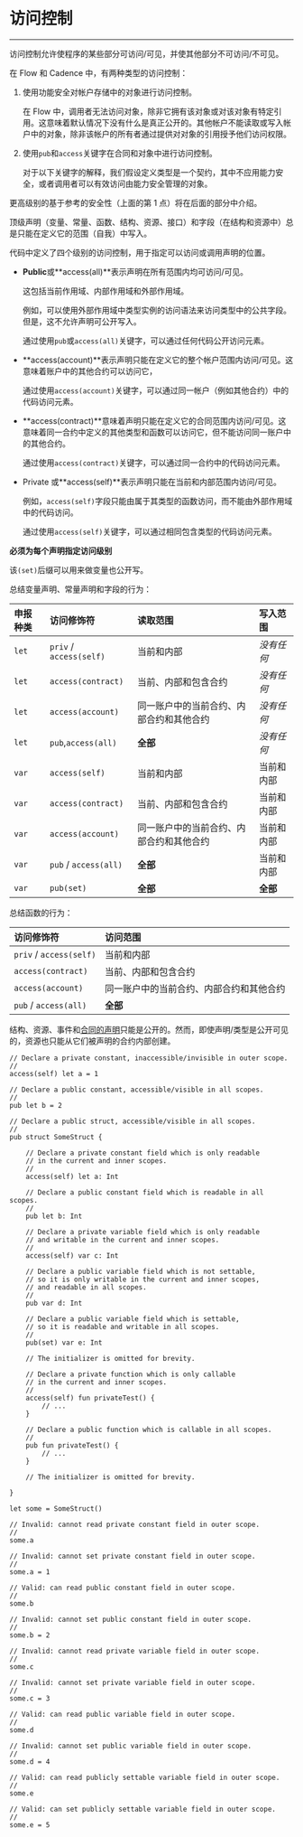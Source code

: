 # 访问控制

------

访问控制允许使程序的某些部分可访问/可见，并使其他部分不可访问/不可见。

在 Flow 和 Cadence 中，有两种类型的访问控制：

1. 使用功能安全对帐户存储中的对象进行访问控制。

   在 Flow 中，调用者无法访问对象，除非它拥有该对象或对该对象有特定引用。这意味着默认情况下没有什么是真正公开的。其他帐户不能读取或写入帐户中的对象，除非该帐户的所有者通过提供对对象的引用授予他们访问权限。

2. 使用`pub`和`access`关键字在合同和对象中进行访问控制。

   对于以下关键字的解释，我们假设定义类型是一个契约，其中不应用能力安全，或者调用者可以有效访问由能力安全管理的对象。

更高级别的基于参考的安全性（上面的第 1 点）将在后面的部分中介绍。

顶级声明（变量、常量、函数、结构、资源、接口）和字段（在结构和资源中）总是只能在定义它的范围（自我）中写入。

代码中定义了四个级别的访问控制，用于指定可以访问或调用声明的位置。

- **Public**或**access(all)**表示声明在所有范围内均可访问/可见。

  这包括当前作用域、内部作用域和外部作用域。

  例如，可以使用外部作用域中类型实例的访问语法来访问类型中的公共字段。但是，这不允许声明可公开写入。

  通过使用`pub`或`access(all)`关键字，可以通过任何代码公开访问元素。

- **access(account)**表示声明只能在定义它的整个帐户范围内访问/可见。这意味着账户中的其他合约可以访问它，

  通过使用`access(account)`关键字，可以通过同一帐户（例如其他合约）中的代码访问元素。

- **access(contract)**意味着声明只能在定义它的合同范围内访问/可见。这意味着同一合约中定义的其他类型和函数可以访问它，但不能访问同一账户中的其他合约。

  通过使用`access(contract)`关键字，可以通过同一合约中的代码访问元素。

- Private 或**access(self)**表示声明只能在当前和内部范围内访问/可见。

  例如，`access(self)`字段只能由属于其类型的函数访问，而不能由外部作用域中的代码访问。

  通过使用`access(self)`关键字，可以通过相同包含类型的代码访问元素。

**必须为每个声明指定访问级别**

该`(set)`后缀可以用来做变量也公开写。

总结变量声明、常量声明和字段的行为：

| 申报种类 | 访问修饰符              | 读取范围                                 | 写入范围   |
| :------- | :---------------------- | :--------------------------------------- | :--------- |
| `let`    | `priv` / `access(self)` | 当前和内部                               | *没有任何* |
| `let`    | `access(contract)`      | 当前、内部和包含合约                     | *没有任何* |
| `let`    | `access(account)`       | 同一账户中的当前合约、内部合约和其他合约 | *没有任何* |
| `let`    | `pub`,`access(all)`     | **全部**                                 | *没有任何* |
| `var`    | `access(self)`          | 当前和内部                               | 当前和内部 |
| `var`    | `access(contract)`      | 当前、内部和包含合约                     | 当前和内部 |
| `var`    | `access(account)`       | 同一账户中的当前合约、内部合约和其他合约 | 当前和内部 |
| `var`    | `pub` / `access(all)`   | **全部**                                 | 当前和内部 |
| `var`    | `pub(set)`              | **全部**                                 | **全部**   |

总结函数的行为：

| 访问修饰符              | 访问范围                                 |
| :---------------------- | :--------------------------------------- |
| `priv` / `access(self)` | 当前和内部                               |
| `access(contract)`      | 当前、内部和包含合约                     |
| `access(account)`       | 同一账户中的当前合约、内部合约和其他合约 |
| `pub` / `access(all)`   | **全部**                                 |

结构、资源、事件和[合同的声明](https://docs.onflow.org/cadence/language/contracts)只能是公开的。然而，即使声明/类型是公开可见的，资源也只能从它们被声明的合约内部创建。

```cadence
// Declare a private constant, inaccessible/invisible in outer scope.
//
access(self) let a = 1

// Declare a public constant, accessible/visible in all scopes.
//
pub let b = 2
```

```cadence
// Declare a public struct, accessible/visible in all scopes.
//
pub struct SomeStruct {

    // Declare a private constant field which is only readable
    // in the current and inner scopes.
    //
    access(self) let a: Int

    // Declare a public constant field which is readable in all scopes.
    //
    pub let b: Int

    // Declare a private variable field which is only readable
    // and writable in the current and inner scopes.
    //
    access(self) var c: Int

    // Declare a public variable field which is not settable,
    // so it is only writable in the current and inner scopes,
    // and readable in all scopes.
    //
    pub var d: Int

    // Declare a public variable field which is settable,
    // so it is readable and writable in all scopes.
    //
    pub(set) var e: Int

    // The initializer is omitted for brevity.

    // Declare a private function which is only callable
    // in the current and inner scopes.
    //
    access(self) fun privateTest() {
        // ...
    }

    // Declare a public function which is callable in all scopes.
    //
    pub fun privateTest() {
        // ...
    }

    // The initializer is omitted for brevity.

}

let some = SomeStruct()

// Invalid: cannot read private constant field in outer scope.
//
some.a

// Invalid: cannot set private constant field in outer scope.
//
some.a = 1

// Valid: can read public constant field in outer scope.
//
some.b

// Invalid: cannot set public constant field in outer scope.
//
some.b = 2

// Invalid: cannot read private variable field in outer scope.
//
some.c

// Invalid: cannot set private variable field in outer scope.
//
some.c = 3

// Valid: can read public variable field in outer scope.
//
some.d

// Invalid: cannot set public variable field in outer scope.
//
some.d = 4

// Valid: can read publicly settable variable field in outer scope.
//
some.e

// Valid: can set publicly settable variable field in outer scope.
//
some.e = 5
```